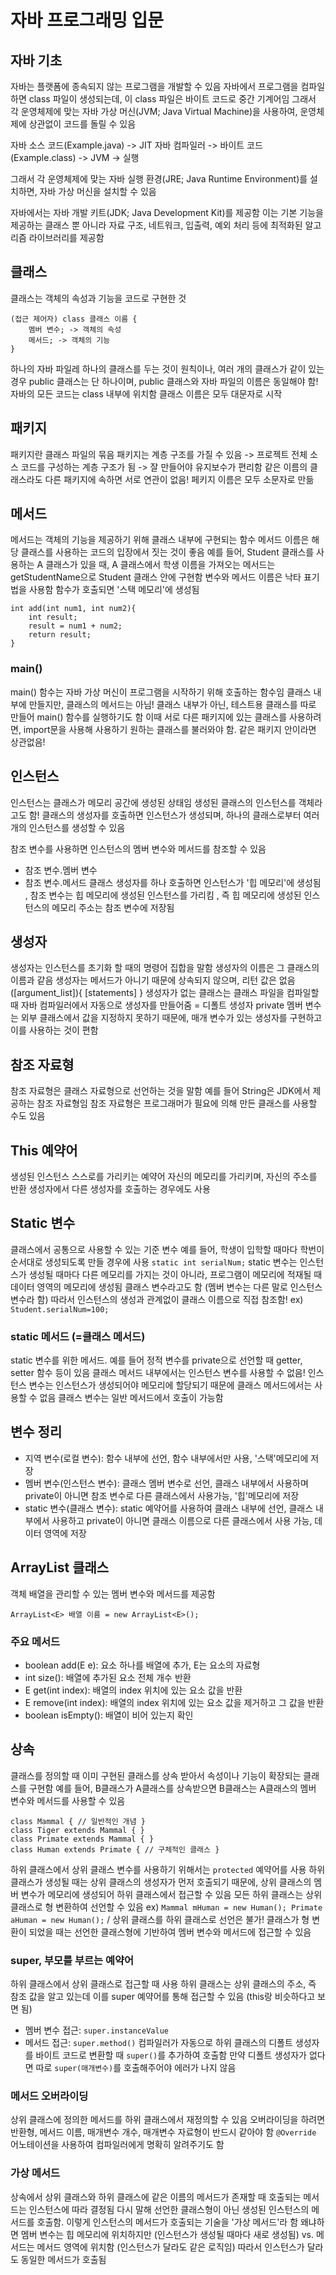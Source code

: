 # 자바 프로그래밍 입문

## 자바 기초
자바는 플랫폼에 종속되지 않는 프로그램을 개발할 수 있음
자바에서 프로그램을 컴파일하면 class 파일이 생성되는데, 이 class 파일은 바이트 코드로 중간 기계어임
그래서 각 운영체제에 맞는 자바 가상 머신(JVM; Java Virtual Machine)을 사용하여, 운영체제에 상관없이 코드를 돌릴 수 있음

자바 소스 코드(Example.java) -> JIT 자바 컴파일러 -> 바이트 코드(Example.class) -> JVM -> 실행

그래서 각 운영체제에 맞는 자바 실행 환경(JRE; Java Runtime Environment)를 설치하면, 자바 가상 머신을 설치할 수 있음

자바에서는 자바 개발 키트(JDK; Java Development Kit)를 제공함
이는 기본 기능을 제공하는 클래스 뿐 아니라 자료 구조, 네트워크, 입출력, 예외 처리 등에 최적화된 알고리즘 라이브러리를 제공함

## 클래스
클래스는 객체의 속성과 기능을 코드로 구현한 것
```
(접근 제어자) class 클래스 이름 {
	멤버 변수; -> 객체의 속성
	메서드; -> 객체의 기능
}
```

하나의 자바 파일레 하나의 클래스를 두는 것이 원칙이나, 여러 개의 클래스가 같이 있는 경우 public 클래스는 단 하나이며, public 클래스와 자바 파일의 이름은 동일해야 함!
자바의 모든 코드는 class 내부에 위치함
클래스 이름은 모두 대문자로 시작

## 패키지
패키지란 클래스 파일의 묶음
패키지는 계층 구조를 가질 수 있음 -> 프로젝트 전체 소스 코드를 구성하는 계층 구조가 됨 -> 잘 만들어야 유지보수가 편리함
같은 이름의 클래스라도 다른 패키지에 속하면 서로 연관이 없음!
페키지 이름은 모두 소문자로 만듦

## 메서드
메서드는 객체의 기능을 제공하기 위해 클래스 내부에 구현되는 함수
메서드 이름은 해당 클래스를 사용하는 코드의 입장에서 짓는 것이 좋음
예를 들어, Student 클래스를 사용하는 A 클래스가 있을 때, A 클래스에서 학생 이름을 가져오는 메서드는 getStudentName으로 Student 클래스 안에 구현함
변수와 메서드 이름은 낙타 표기법을 사용함
함수가 호출되면 '스택 메모리'에 생성됨
```
int add(int num1, int num2){
	int result;
	result = num1 + num2;
	return result;
}
```

### main()
main() 함수는 자바 가상 머신이 프로그램을 시작하기 위해 호출하는 함수임
클래스 내부에 만들지만, 클래스의 메서드는 아님!
클래스 내부가 아닌, 테스트용 클래스를 따로 만들어 main() 함수를 실행하기도 함
이때 서로 다른 패키지에 있는 클래스를 사용하려면, import문을 사용해 사용하기 원하는 클래스를 불러와야 함. 같은 패키지 안이라면 상관없음!

## 인스턴스
인스턴스는 클래스가 메모리 공간에 생성된 상태임
생성된 클래스의 인스턴스를 객체라고도 함!
클래스의 생성자를 호출하면 인스턴스가 생성되며, 하나의 클래스로부터 여러 개의 인스턴스를 생성할 수 있음

참조 변수를 사용하면 인스턴스의 멤버 변수와 메서드를 참조할 수 있음
   * 	참조 변수.멤버 변수
   * 	참조 변수.메서드
클래스 생성자를 하나 호출하면 인스턴스가 '힙 메모리'에 생성됨 ,
참조 변수는 힙 메모리에 생성된 인스턴스를 가리킴 ,
즉 힙 메모리에 생성된 인스턴스의 메모리 주소는 참조 변수에 저장됨

## 생성자
생성자는 인스턴스를 초기화 할 때의 명령어 집합을 말함
생성자의 이름은 그 클래스의 이름과 같음
생성자는 메서드가 아니기 때문에 상속되지 않으며, 리턴 값은 없음
<modifier><class-name> ([argument_list]){
		[statements]
}
생성자가 없는 클래스는 클래스 파일을 컴파일할 때 자바 컴파일러에서 자동으로 생성자를 만들어줌 = 디폴트 생성자
private 멤버 변수는 외부 클래스에서 값을 지정하지 못하기 때문에, 매개 변수가 있는 생성자를 구현하고 이를 사용하는 것이 편함

## 참조 자료형
참조 자료형은 클래스 자료형으로 선언하는 것을 말함
예를 들어 String은 JDK에서 제공하는 참조 자료형임
참조 자료형은 프로그래머가 필요에 의해 만든 클래스를 사용할 수도 있음

## This 예약어
생성된 인스턴스 스스로를 가리키는 예약어
자신의 메모리를 가리키며, 자신의 주소를 반환
생성자에서 다른 생성자를 호출하는 경우에도 사용

## Static 변수
클래스에서 공통으로 사용할 수 있는 기준 변수
예를 들어, 학생이 입학할 때마다 학번이 순서대로 생성되도록 만들 경우에 사용
`static int serialNum;`
static 변수는 인스턴스가 생성될 때마다 다른 메모리를 가지는 것이 아니라, 프로그램이 메모리에 적재될 때 데이터 영역의 메모리에 생성됨
클래스 변수라고도 함 (멤버 변수는 다른 말로 인스턴스 변수라 함)
따라서 인스턴스의 생성과 관계없이 클래스 이름으로 직접 참조함! ex) `Student.serialNum=100;`
### static 메서드 (=클래스 메서드)
static 변수를 위한 메서드. 예를 들어 정적 변수를 private으로 선언할 때 getter, setter 함수 등이 있음
클래스 메서드 내부에서는 인스턴스 변수를 사용할 수 없음!
인스턴스 변수는 인스턴스가 생성되어야 메모리에 할당되기 때문에 클래스 메서드에서는 사용할 수 없음
클래스 변수는 일반 메서드에서 호출이 가능함

## 변수 정리
- 지역 변수(로컬 변수): 함수 내부에 선언, 함수 내부에서만 사용, '스택'메모리에 저장
- 멤버 변수(인스턴스 변수): 클래스 멤버 변수로 선언, 클래스 내부에서 사용하며 private이 아니면 참조 변수로 다른 클래스에서 사용가능, '힙'메모리에 저장
- static 변수(클래스 변수): static 예약어를 사용하여 클래스 내부에 선언, 클래스 내부에서 사용하고 private이 아니면 클래스 이름으로 다른 클래스에서 사용 가능, 데이터 영역에 저장

## ArrayList 클래스
객체 배열을 관리할 수 있는 멤버 변수와 메서드를 제공함
```
ArrayList<E> 배열 이름 = new ArrayList<E>();
```
### 주요 메서드
- boolean add(E e): 요소 하나를 배열에 추가, E는 요소의 자료형
- int size(): 배열에 추가된 요소 전체 개수 반환
- E get(int index): 배열의 index 위치에 있는 요소 값을 반환
- E remove(int index): 배열의 index 위치에 있는 요소 값을 제거하고 그 값을 반환
- boolean isEmpty(): 배열이 비어 있는지 확인

## 상속
클래스를 정의할 때 이미 구현된 클래스를 상속 받아서 속성이나 기능이 확장되는 클래스를 구현함
예를 들어, B클래스가 A클래스를 상속받으면 B클래스는 A클래스의 멤버 변수와 메서드를 사용할 수 있음
```
class Mammal { // 일반적인 개념 }
class Tiger extends Mammal { }
class Primate extends Mammal { }
class Human extends Primate { // 구체적인 클래스 }
```
하위 클래스에서 상위 클래스 변수를 사용하기 위해서는 `protected` 예약어를 사용
하위 클래스가 생성될 때는 상위 클래스의 생성자가 먼저 호출되기 때문에, 상위 클래스의 멤버 변수가 메모리에 생성되어 하위 클래스에서 접근할 수 있음
모든 하위 클래스는 상위 클래스로 형 변환하여 선언할 수 있음 ex) `Mammal mHuman = new Human(); Primate aHuman = new Human();` / 상위 클래스를 하위 클래스로 선언은 불가!
클래스가 형 변환이 되었을 때는 선언한 클래스형에 기반하여 멤버 변수와 메서드에 접근할 수 있음
### super, 부모를 부르는 예약어
하위 클래스에서 상위 클래스로 접근할 때 사용
하위 클래스는 상위 클래스의 주소, 즉 참조 값을 알고 있는데 이를 super 예약어를 통해 접근할 수 있음 (this랑 비슷하다고 보면 됨)
- 멤버 변수 접근: `super.instanceValue`
- 메서드 접근: `super.method()`
컴파일러가 자동으로 하위 클래스의 디폴트 생성자를 바이트 코드로 변환할 때 `super()`를 추가하여 호출함
만약 디폴트 생성자가 없다면 따로 `super(매개변수)`를 호출해주어야 에러가 나지 않음
### 메서드 오버라이딩
상위 클래스에 정의한 메서드를 하위 클래스에서 재정의할 수 있음
오버라이딩을 하려면 반환형, 메서드 이름, 매개변수 개수, 매개변수 자료형이 반드시 같아야 함
`@Override` 어노테이션을 사용하여 컴파일러에게 명확히 알려주기도 함
### 가상 메서드
상속에서 상위 클래스와 하위 클래스에 같은 이름의 메서드가 존재할 때 호출되는 메서드는 인스턴스에 따라 결정됨
다시 말해 선언한 클래스형이 아닌 생성된 인스턴스의 메서드를 호출함. 이렇게 인스턴스의 메서드가 호출되는 기술을 '가상 메서드'라 함
왜냐하면 멤버 변수는 힙 메모리에 위치하지만 (인스턴스가 생성될 때마다 새로 생성됨) vs. 메서드는 메서드 영역에 위치함 (인스턴스가 달라도 같은 로직임)
따라서 인스턴스가 달라도 동일한 메서드가 호출됨
